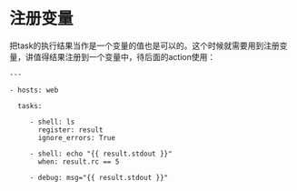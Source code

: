 # 注册变量


把task的执行结果当作是一个变量的值也是可以的。这个时候就需要用到注册变量，讲值得结果注册到一个变量中，待后面的action使用：

```
---

- hosts: web

  tasks:

     - shell: ls
       register: result
       ignore_errors: True

     - shell: echo "{{ result.stdout }}"
       when: result.rc == 5

     - debug: msg="{{ result.stdout }}"
```